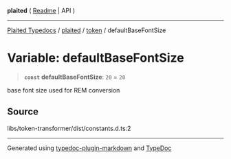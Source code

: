 **plaited** ( [Readme](../../README.md) \| API )

***

[Plaited Typedocs](../../../modules.md) / [plaited](../../modules.md) / [token](../README.md) / defaultBaseFontSize

# Variable: defaultBaseFontSize

> **`const`** **defaultBaseFontSize**: `20` = `20`

base font size used for REM conversion

## Source

libs/token-transformer/dist/constants.d.ts:2

***

Generated using [typedoc-plugin-markdown](https://www.npmjs.com/package/typedoc-plugin-markdown) and [TypeDoc](https://typedoc.org/)
